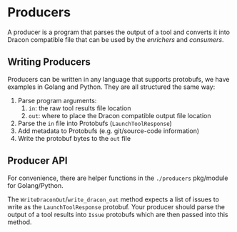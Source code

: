 # Producers

A producer is a program that parses the output of a tool and converts it into
Dracon compatible file that can be used by the *enrichers* and *consumers*.

## Writing Producers

Producers can be written in any language that supports protobufs, we have
examples in Golang and Python. They are all structured the same way:

1. Parse program arguments:
   1. `in`: the raw tool results file location
   2. `out`: where to place the Dracon compatible output file location
2. Parse the `in` file into Protobufs (`LaunchToolResponse`)
3. Add metadata to Protobufs (e.g. git/source-code information)
4. Write the protobuf bytes to the `out` file

## Producer API

For convenience, there are helper functions in the `./producers` pkg/module for
Golang/Python.

The `WriteDraconOut`/`write_dracon_out` method expects a list of issues to write
 as the `LaunchToolResponse` protobuf. Your producer should parse the output of
 a tool results into `Issue` protobufs which are then passed into this method.

